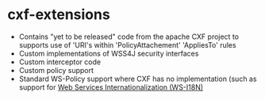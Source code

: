 cxf-extensions
===========

<ul>
<li>Contains "yet to be released" code from the apache CXF project to supports use of 'URI's within 'PolicyAttachement' 'AppliesTo' rules</li>
<li>Custom implementations of WSS4J security interfaces</li>
<li>Custom interceptor code</li>
<li>Custom policy support</li>
<li>Standard WS-Policy support where CXF has no implementation (such as support for <a href="http://www.w3.org/TR/ws-i18n/">Web Services Internationalization (WS-I18N)</a></li>
</ul>

